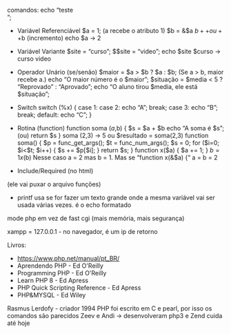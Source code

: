 comandos:
echo “teste <br>”;
- Variável Referenciável
$a = 1; (a recebe o atributo 1)
$b = &$a
$b++ ou ++$b (incremento)
echo $a -> 2

- Variável Variante
$site = “curso”;
$$site = “video”;
echo $site $curso -> curso video

- Operador Unário (se/senão)
$maior = $a > $b ? $a : $b; 	(Se a > b, maior recebe a.)
echo “O maior número é o $maior”;
$situação = $media < 5 ? “Reprovado” : “Aprovado”;
echo “O aluno tirou $media, ele está $situação”;

- Switch
switch (%x) {
case 1:
case 2:
	echo “A”; 
	break;
case 3:
	echo “B”; 
	break;
default:
	echo “C”;
}

- Rotina (function)
function soma ($a,$b) {
	$s = $a + $b
	echo “A soma é $s”;		(ou)
	return $s
}
soma (2,3) -> 5	ou	$resultado = soma(2,3)
function soma() {
	$p = func_get_args();
	$t = func_num_args();
	$s = 0;
	for ($i=0; $i<$t; $i++) {
		$s += $p[$i];
	}
	return $s;
}
function x($a) {
	$a += 1;
}
$b = 1
 x($b)
Nesse caso a = 2 mas b = 1. 
Mas se “function x(&$a) {“
a = b = 2

- Include/Required
(no html)
<?php include “arquivo.php”;
soma(2,3,4)
?>	 (ele vai puxar o arquivo funções)

- printf
usa se for fazer um texto grande onde a mesma variável vai ser usada várias vezes.
é o echo formatado




mode php em vez de fast cgi (mais memória, mais segurança) 

xampp = 127.0.0.1 - no navegador, é um ip de retorno

Livros:

- https://www.php.net/manual/pt_BR/
- Aprendendo PHP - Ed O'Reilly
- Programming PHP - Ed O'Reilly
- Learn PHP 8 - Ed Apress
- PHP Quick Scripting Reference - Ed Apress
- PHP&MYSQL - Ed Wiley

Rasmus Lerdofy - criador 1994
PHP foi escrito em C e pearl, por isso os comandos são parecidos
Zeev e Andi -> desenvolveram php3 e Zend cuida até hoje